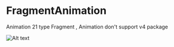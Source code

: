 # FragmentAnimation
Animation
 21 type Fragment , Animation 
 don't support v4 package

![Alt text](http://7xir7h.com1.z0.glb.clouddn.com/fragmentanim.png)
